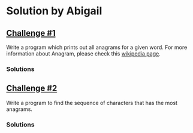 # Solution by Abigail

## [Challenge #1](https://perlweeklychallenge.org/blog/perl-weekly-challenge-005/#challenge-1)

Write a program which prints out all anagrams for a given word. For more
information about Anagram, please check this
[wikipedia page](https://en.wikipedia.org/wiki/Anagram).

### Solutions

## [Challenge #2](https://perlweeklychallenge.org/blog/perl-weekly-challenge-005/#challenge-2)

Write a program to find the sequence of characters that has the most anagrams.

### Solutions
